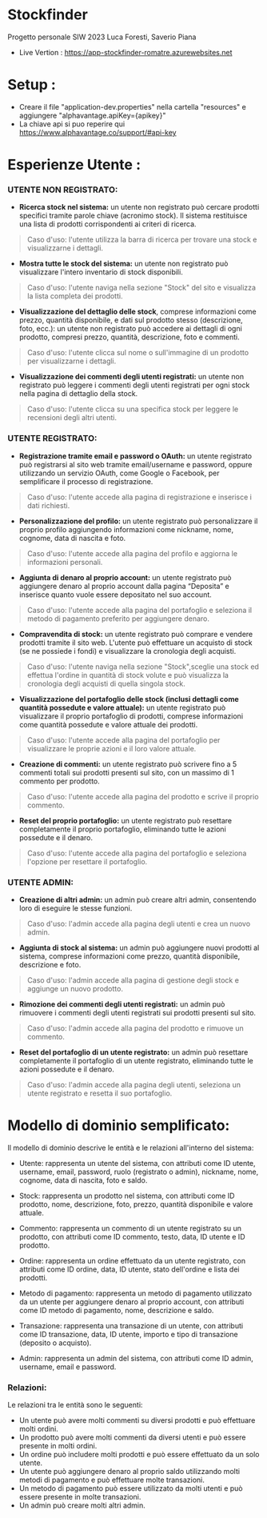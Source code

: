 # Stockfinder

Progetto personale SIW 2023 Luca Foresti, Saverio Piana
- Live Vertion : https://app-stockfinder-romatre.azurewebsites.net
# Setup :
- Creare il file "application-dev.properties" nella cartella "resources" e aggiungere "alphavantage.apiKey={apikey}"
- La chiave api si puo reperire qui https://www.alphavantage.co/support/#api-key
# Esperienze Utente :

### UTENTE NON REGISTRATO:
- **Ricerca stock nel sistema:** un utente non registrato può cercare prodotti specifici tramite parole chiave (acronimo stock). Il sistema restituisce una lista di prodotti corrispondenti ai criteri di ricerca.
> Caso d'uso: l'utente utilizza la barra di ricerca per trovare una stock e visualizzarne i dettagli.

- **Mostra tutte le stock del sistema:** un utente non registrato può visualizzare l'intero inventario di stock disponibili.
> Caso d'uso: l'utente naviga nella sezione "Stock" del sito e visualizza la lista completa dei prodotti.

- **Visualizzazione del dettaglio delle stock**, comprese informazioni come prezzo, quantità disponibile, e dati sul prodotto stesso (descrizione, foto, ecc.): un utente non registrato può accedere ai dettagli di ogni prodotto, compresi prezzo, quantità, descrizione, foto e commenti.
> Caso d'uso: l'utente clicca sul nome o sull'immagine di un prodotto per visualizzarne i dettagli.

- **Visualizzazione dei commenti degli utenti registrati:** un utente non registrato può leggere i commenti degli utenti registrati per ogni stock nella pagina di dettaglio della stock.
> Caso d'uso: l'utente clicca su una specifica stock  per leggere le recensioni degli altri utenti.

### UTENTE REGISTRATO:
- **Registrazione tramite email e password o OAuth:** un utente registrato può registrarsi al sito web tramite email/username e password, oppure utilizzando un servizio OAuth, come Google o Facebook, per semplificare il processo di registrazione.
> Caso d'uso: l'utente accede alla pagina di registrazione e inserisce i dati richiesti.

- **Personalizzazione del profilo:** un utente registrato può personalizzare il proprio profilo aggiungendo informazioni come nickname, nome, cognome, data di nascita e foto.
> Caso d'uso: l'utente accede alla pagina del profilo e aggiorna le informazioni personali.

- **Aggiunta di denaro al proprio account:** un utente registrato può aggiungere denaro al proprio account dalla pagina “Deposita” e inserisce quanto vuole essere depositato nel suo account.
> Caso d'uso: l'utente accede alla pagina del portafoglio e seleziona il metodo di pagamento preferito per aggiungere denaro.

- **Compravendita di stock:** un utente registrato può comprare e vendere prodotti tramite il sito web. L'utente può effettuare un acquisto di stock (se ne possiede i fondi)  e visualizzare la cronologia degli acquisti.
> Caso d'uso: l'utente naviga nella sezione "Stock",sceglie una stock ed  effettua l'ordine in quantità di stock volute e può visualizza la cronologia degli acquisti di quella singola stock.

- **Visualizzazione del portafoglio delle stock (inclusi dettagli come quantità possedute e valore attuale):** un utente registrato può visualizzare il proprio portafoglio di prodotti, comprese informazioni come quantità possedute e valore attuale dei prodotti.
> Caso d'uso: l'utente accede alla pagina del portafoglio per visualizzare le proprie azioni e il loro valore attuale.

- **Creazione di commenti:** un utente registrato può scrivere fino a 5 commenti totali sui prodotti presenti sul sito, con un massimo di 1 commento per prodotto.
> Caso d'uso: l'utente accede alla pagina del prodotto e scrive il proprio commento.

- **Reset del proprio portafoglio:** un utente registrato può resettare completamente il proprio portafoglio, eliminando tutte le azioni possedute e il denaro.
> Caso d'uso: l'utente accede alla pagina del portafoglio e seleziona l'opzione per resettare il portafoglio.

### UTENTE ADMIN:
- **Creazione di altri admin:** un admin può creare altri admin, consentendo loro di eseguire le stesse funzioni.
> Caso d'uso: l'admin accede alla pagina degli utenti e crea un nuovo admin.

- **Aggiunta di stock al sistema:** un admin può aggiungere nuovi prodotti al sistema, comprese informazioni come prezzo, quantità disponibile, descrizione e foto.
> Caso d'uso: l'admin accede alla pagina di gestione degli stock e aggiunge un nuovo prodotto.

- **Rimozione dei commenti degli utenti registrati:** un admin può rimuovere i commenti degli utenti registrati sui prodotti presenti sul sito.
> Caso d'uso: l'admin accede alla pagina del prodotto e rimuove un commento.

- **Reset del portafoglio di un utente registrato:** un admin può resettare completamente il portafoglio di un utente registrato, eliminando tutte le azioni possedute e il denaro.
> Caso d'uso: l'admin accede alla pagina degli utenti, seleziona un utente registrato e resetta il suo portafoglio.

# Modello di dominio semplificato:

Il modello di dominio descrive le entità e le relazioni all'interno del sistema:

- Utente: rappresenta un utente del sistema, con attributi come ID utente, username, email, password, ruolo (registrato o admin), nickname, nome, cognome, data di nascita, foto e saldo.

- Stock: rappresenta un prodotto nel sistema, con attributi come ID prodotto, nome, descrizione, foto, prezzo, quantità disponibile e valore attuale.

- Commento: rappresenta un commento di un utente registrato su un prodotto, con attributi come ID commento, testo, data, ID utente e ID prodotto.

- Ordine: rappresenta un ordine effettuato da un utente registrato, con attributi come ID ordine, data, ID utente, stato dell'ordine e lista dei prodotti.

- Metodo di pagamento: rappresenta un metodo di pagamento utilizzato da un utente per aggiungere denaro al proprio account, con attributi come ID metodo di pagamento, nome, descrizione e saldo.

- Transazione: rappresenta una transazione di un utente, con attributi come ID transazione, data, ID utente, importo e tipo di transazione (deposito o acquisto).

- Admin: rappresenta un admin del sistema, con attributi come ID admin, username, email e password.

 ### Relazioni:

Le relazioni tra le entità sono le seguenti:

- Un utente può avere molti commenti su diversi prodotti e può effettuare molti ordini.
- Un prodotto può avere molti commenti da diversi utenti e può essere presente in molti ordini.
- Un ordine può includere molti prodotti e può essere effettuato da un solo utente.
- Un utente può aggiungere denaro al proprio saldo utilizzando molti metodi di pagamento e può effettuare molte transazioni.
- Un metodo di pagamento può essere utilizzato da molti utenti e può essere presente in molte transazioni.
- Un admin può creare molti altri admin.
